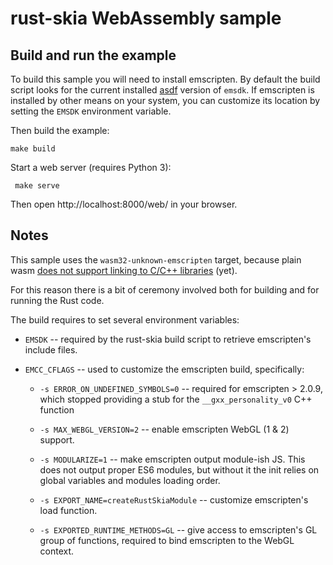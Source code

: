 # rust-skia WebAssembly sample

## Build and run the example

To build this sample you will need to install emscripten. By default the build script looks for the
current installed [asdf](http://asdf-vm.com/) version of `emsdk`. If emscripten is installed by
other means on your system, you can customize its location by setting the `EMSDK` environment
variable.

Then build the example:

```shell
make build
```

Start a web server (requires Python 3):

```shell
 make serve
```

Then open http://localhost:8000/web/ in your browser.

## Notes

This sample uses the `wasm32-unknown-emscripten` target, because plain wasm [does not support
linking to C/C++ libraries](https://github.com/rustwasm/team/issues/291#issuecomment-645482430)
(yet).

For this reason there is a bit of ceremony involved both for building and for running the Rust code.

The build requires to set several environment variables:

- `EMSDK` -- required by the rust-skia build script to retrieve emscripten's include files.

- `EMCC_CFLAGS` -- used to customize the emscripten build, specifically:

  - `-s ERROR_ON_UNDEFINED_SYMBOLS=0` -- required for emscripten > 2.0.9, which stopped providing a
    stub for the `__gxx_personality_v0` C++ function

  - `-s MAX_WEBGL_VERSION=2` -- enable emscripten WebGL (1 & 2) support.

  - `-s MODULARIZE=1` -- make emscripten output module-ish JS. This does not output proper ES6
    modules, but without it the init relies on global variables and modules loading order.

  - `-s EXPORT_NAME=createRustSkiaModule` -- customize emscripten's load function.

  - `-s EXPORTED_RUNTIME_METHODS=GL` -- give access to emscripten's GL group of functions, required
    to bind emscripten to the WebGL context.
